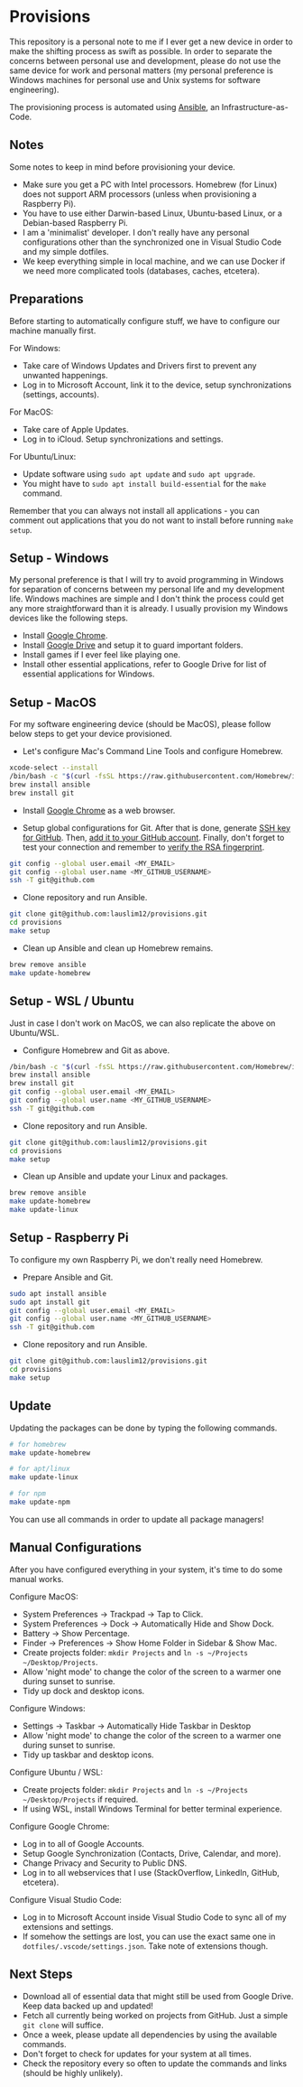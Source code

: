 # Provisions

This repository is a personal note to me if I ever get a new device in order to make the shifting process as swift as possible. In order to separate the concerns between personal use and development, please do not use the same device for work and personal matters (my personal preference is Windows machines for personal use and Unix systems for software engineering).

The provisioning process is automated using [Ansible](https://www.ansible.com/), an Infrastructure-as-Code.

## Notes

Some notes to keep in mind before provisioning your device.

- Make sure you get a PC with Intel processors. Homebrew (for Linux) does not support ARM processors (unless when provisioning a Raspberry Pi).
- You have to use either Darwin-based Linux, Ubuntu-based Linux, or a Debian-based Raspberry Pi.
- I am a 'minimalist' developer. I don't really have any personal configurations other than the synchronized one in Visual Studio Code and my simple dotfiles.
- We keep everything simple in local machine, and we can use Docker if we need more complicated tools (databases, caches, etcetera).

## Preparations

Before starting to automatically configure stuff, we have to configure our machine manually first.

For Windows:

- Take care of Windows Updates and Drivers first to prevent any unwanted happenings.
- Log in to Microsoft Account, link it to the device, setup synchronizations (settings, accounts).

For MacOS:

- Take care of Apple Updates.
- Log in to iCloud. Setup synchronizations and settings.

For Ubuntu/Linux:

- Update software using `sudo apt update` and `sudo apt upgrade`.
- You might have to `sudo apt install build-essential` for the `make` command.

Remember that you can always not install all applications - you can comment out applications that you do not want to install before running `make setup`.

## Setup - Windows

My personal preference is that I will try to avoid programming in Windows for separation of concerns between my personal life and my development life. Windows machines are simple and I don't think the process could get any more straightforward than it is already. I usually provision my Windows devices like the following steps.

- Install [Google Chrome](https://www.google.com/chrome/).
- Install [Google Drive](https://www.google.com/drive/download/) and setup it to guard important folders.
- Install games if I ever feel like playing one.
- Install other essential applications, refer to Google Drive for list of essential applications for Windows.

## Setup - MacOS

For my software engineering device (should be MacOS), please follow below steps to get your device provisioned.

- Let's configure Mac's Command Line Tools and configure Homebrew.

```bash
xcode-select --install
/bin/bash -c "$(curl -fsSL https://raw.githubusercontent.com/Homebrew/install/HEAD/install.sh)"
brew install ansible
brew install git
```

- Install [Google Chrome](https://www.google.com/chrome/) as a web browser.

- Setup global configurations for Git. After that is done, generate [SSH key for GitHub](https://docs.github.com/en/github/authenticating-to-github/connecting-to-github-with-ssh/generating-a-new-ssh-key-and-adding-it-to-the-ssh-agent). Then, [add it to your GitHub account](https://docs.github.com/en/github/authenticating-to-github/connecting-to-github-with-ssh/adding-a-new-ssh-key-to-your-github-account). Finally, don't forget to test your connection and remember to [verify the RSA fingerprint](https://docs.github.com/en/github/authenticating-to-github/connecting-to-github-with-ssh/testing-your-ssh-connection).

```bash
git config --global user.email <MY_EMAIL>
git config --global user.name <MY_GITHUB_USERNAME>
ssh -T git@github.com
```

- Clone repository and run Ansible.

```bash
git clone git@github.com:lauslim12/provisions.git
cd provisions
make setup
```

- Clean up Ansible and clean up Homebrew remains.

```bash
brew remove ansible
make update-homebrew
```

## Setup - WSL / Ubuntu

Just in case I don't work on MacOS, we can also replicate the above on Ubuntu/WSL.

- Configure Homebrew and Git as above.

```bash
/bin/bash -c "$(curl -fsSL https://raw.githubusercontent.com/Homebrew/install/HEAD/install.sh)"
brew install ansible
brew install git
git config --global user.email <MY_EMAIL>
git config --global user.name <MY_GITHUB_USERNAME>
ssh -T git@github.com
```

- Clone repository and run Ansible.

```bash
git clone git@github.com:lauslim12/provisions.git
cd provisions
make setup
```

- Clean up Ansible and update your Linux and packages.

```bash
brew remove ansible
make update-homebrew
make update-linux
```

## Setup - Raspberry Pi

To configure my own Raspberry Pi, we don't really need Homebrew.

- Prepare Ansible and Git.

```bash
sudo apt install ansible
sudo apt install git
git config --global user.email <MY_EMAIL>
git config --global user.name <MY_GITHUB_USERNAME>
ssh -T git@github.com
```

- Clone repository and run Ansible.

```bash
git clone git@github.com:lauslim12/provisions.git
cd provisions
make setup
```

## Update

Updating the packages can be done by typing the following commands.

```bash
# for homebrew
make update-homebrew

# for apt/linux
make update-linux

# for npm
make update-npm
```

You can use all commands in order to update all package managers!

## Manual Configurations

After you have configured everything in your system, it's time to do some manual works.

Configure MacOS:

- System Preferences -> Trackpad -> Tap to Click.
- System Preferences -> Dock -> Automatically Hide and Show Dock.
- Battery -> Show Percentage.
- Finder -> Preferences -> Show Home Folder in Sidebar & Show Mac.
- Create projects folder: `mkdir Projects` and `ln -s ~/Projects ~/Desktop/Projects`.
- Allow 'night mode' to change the color of the screen to a warmer one during sunset to sunrise.
- Tidy up dock and desktop icons.

Configure Windows:

- Settings -> Taskbar -> Automatically Hide Taskbar in Desktop
- Allow 'night mode' to change the color of the screen to a warmer one during sunset to sunrise.
- Tidy up taskbar and desktop icons.

Configure Ubuntu / WSL:

- Create projects folder: `mkdir Projects` and `ln -s ~/Projects ~/Desktop/Projects` if required.
- If using WSL, install Windows Terminal for better terminal experience.

Configure Google Chrome:

- Log in to all of Google Accounts.
- Setup Google Synchronization (Contacts, Drive, Calendar, and more).
- Change Privacy and Security to Public DNS.
- Log in to all webservices that I use (StackOverflow, LinkedIn, GitHub, etcetera).

Configure Visual Studio Code:

- Log in to Microsoft Account inside Visual Studio Code to sync all of my extensions and settings.
- If somehow the settings are lost, you can use the exact same one in `dotfiles/.vscode/settings.json`. Take note of extensions though.

## Next Steps

- Download all of essential data that might still be used from Google Drive. Keep data backed up and updated!
- Fetch all currently being worked on projects from GitHub. Just a simple `git clone` will suffice.
- Once a week, please update all dependencies by using the available commands.
- Don't forget to check for updates for your system at all times.
- Check the repository every so often to update the commands and links (should be highly unlikely).
